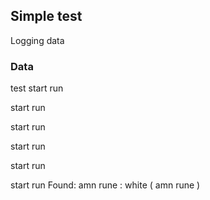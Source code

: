 ## Simple test

Logging data

### Data


test
start run

start run

start run

start run

start run

start run
Found: amn rune : white ( amn rune )

